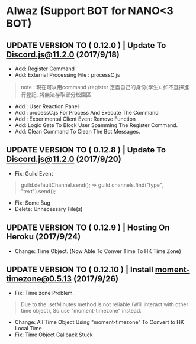 # AIwaz (Support BOT for NANO<3 BOT)
## UPDATE VERSION TO ( 0.12.0 ) | Update To Discord.js@11.2.0 (2017/9/18)
- Add: Register Command
- Add: External Processing File : processC.js
> note : 現在可以用command /register 定義自己的身份(學生). 如不選擇進行登記, 將無法存取部分校園區.
- Add : User Reaction Panel
- Add : processC.js For Process And Execute The Command
- Add : Experimental Client Event Remove Function
- Add: Logic Gate To Block User Spamming The Register Command.
- Add: Clean Command To Clean The Bot Messages.
## UPDATE VERSION TO ( 0.12.8 ) | Update To Discord.js@11.2.0 (2017/9/20)
- Fix: Guild Event
> guild.defaultChannel.send();  => guild.channels.find("type", "text").send();
- Fix: Some Bug
- Delete: Unnecessary File(s)
## UPDATE VERSION TO ( 0.12.9 ) | Hosting On Heroku (2017/9/24)
- Change: Time Object. (Now Able To Conver Time To HK Time Zone)
## UPDATE VERSION TO ( 0.12.10 ) | Install moment-timezone@0.5.13 (2017/9/26)
- Fix: Time zone Problem.
> Due to the .setMinutes method is not reliable (Will interact with other time object), So use "moment-timezone" instead.
- Change: All Time Object Using "moment-timezone" To Convert to HK Local Time
- Fix: Time Object Callback Stuck

